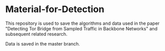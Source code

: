 # Material-for-Detection

This repository is used to save the algorithms and data used in the paper "Detecting Tor Bridge from Sampled Traffic in Backbone Networks" and subsequent related research.

Data is saved in the master branch.
